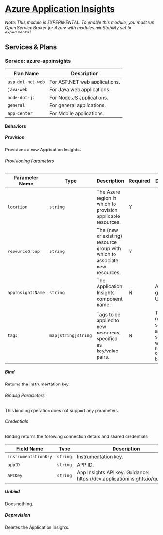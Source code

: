 # [Azure Application Insights](https://docs.microsoft.com/en-us/azure/application-insights/app-insights-overview)

_Note: This module is EXPERIMENTAL. To enable this module, you must run Open Service Broker for Azure with modules.minStability set to `experimental`_

## Services & Plans

### Service: azure-appinsights

| Plan Name | Description |
|-----------|-------------|
| `asp-dot-net-web` | For ASP.NET web applications. |
| `java-web` | For Java web applications. |
| `node-dot-js` | For Node.JS applications. |
| `general` | For general applications. |
| `app-center` | For Mobile applications. |

#### Behaviors

##### Provision

Provisions a new Application Insights.

###### Provisioning Parameters

| Parameter Name | Type | Description | Required | Default Value |
|----------------|------|-------------|----------|---------------|
| `location` | `string` | The Azure region in which to provision applicable resources. | Y |  |
| `resourceGroup` | `string` | The (new or existing) resource group with which to associate new resources. | Y |  |
| `appInsightsName` | `string` | The Application Insights component name. | N | A randomly generated UUID. |
| `tags` | `map[string]string` | Tags to be applied to new resources, specified as key/value pairs. | N | Tags (even if none are specified) are automatically supplemented with `heritage: open-service-broker-azure`. |

##### Bind

Returns the instrumentation key.

###### Binding Parameters

This binding operation does not support any parameters.

###### Credentials

Binding returns the following connection details and shared credentials:

| Field Name | Type | Description |
|------------|------|-------------|
| `instrumentationKey` | `string` | Instrumentation key. |
| `appID` | `string` | APP ID. |
| `APIKey` | `string` | App Insights API key. Guidance: https://dev.applicationinsights.io/quickstart |

##### Unbind

Does nothing.

##### Deprovision

Deletes the Application Insights.
